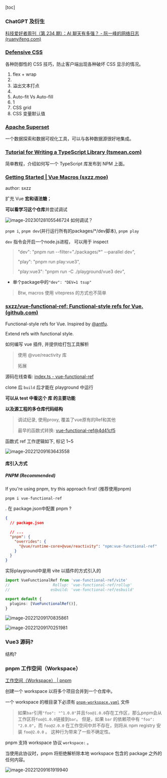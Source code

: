 [toc]

### ChatGPT 及衍生

[科技爱好者周刊（第 234 期）：AI 聊天有多强？ - 阮一峰的网络日志 (ruanyifeng.com)](https://www.ruanyifeng.com/blog/2022/12/weekly-issue-234.html)



### [Defensive CSS](https://defensivecss.dev/)

各种防御性的 CSS 技巧，防止客户端出现各种破坏 CSS 显示的情况。

1. flex + wrap
2. 
3. 溢出文本打点
4. 
5. Auto-fit Vs Auto-fill
6. 1
7. CSS  grid
8. CSS 变量默认值



### [Apache Superset](https://superset.apache.org/)

一个数据探索和数据可视化工具，可以与各种数据源很好地集成。



### [Tutorial for Writing a TypeScript Library (tsmean.com)](https://www.tsmean.com/articles/how-to-write-a-typescript-library/)

简单教程，介绍如何写一个 TypeScript 库发布到 NPM 上面。



### [Getting Started | Vue Macros (sxzz.moe)](https://vue-macros.sxzz.moe/guide/getting-started.html)

author: sxzz

扩充 Vue **宏和语法糖**；

**可以看学习这个仓库**并尝试调试

![image-20230128105546724](./imgs/image-20230128105546724.png) 
如何调试？

`pnpm i`, `pnpm dev`(并行运行所有的packages/*/dev脚本), `pnpm play`

`dev` 指令会开启一个node.js进程， 可以用于 inspect

> "dev": "pnpm run --filter=\"./packages/*\" --parallel dev",
>
> "play": "pnpm run play:vue3",
>
>  "play:vue3": "pnpm run -C ./playground/vue3 dev",

- 单个package中的`"dev": "DEV=1 tsup"`

> Btw, macros 使用 vitepress 的方式也不简单





### [sxzz/vue-functional-ref: Functional-style refs for Vue. (github.com)](https://github.com/sxzz/vue-functional-ref)

Functional-style refs for Vue. Inspired by [@antfu](https://github.com/antfu).

Extend refs with functional style.

如何编写 vue 插件, 并提供给打包工具解析

> 使用 @vue/reactivity 库
>
> 拓展

源码在线查看: [index.ts - vue-functional-ref](https://github.dev/jiang-24-gdufs/vue-functional-ref)

clone 后 `build` 后才能在 playground 中运行

**可以从 test 中看这个 库 的主要功能**

**以及源工程的多仓库代码结构**

> 调试纪录, 使用proxy, 覆盖了vue原有的Ref和其他
>
> 最早的函数式转换: [vue-functional-ref@4d41cf5](https://github.com/sxzz/vue-functional-ref/commit/4d41cf5cc4f709feedcedbc774b3fb717c1d38c0)

函数式 ref 工作逻辑如下, 标记 1~5

![image-20221209163643558](./imgs/image-20221209163643558.png)



#### 库引入方式

##### PNPM (Recommended)

If you're using pnpm, try this approach first! (推荐使用pnpm)

`pnpm i vue-functional-ref`

. 在 package.json中配置 pnpm ?

```json
{
  // package.json

  // ...
  "pnpm": {
    "overrides": {
      "@vue/runtime-core>@vue/reactivity": "npm:vue-functional-ref"
    }
  }
}
```

实际playground中是用 vite 以插件的方式引入的

```ts
import VueFunctionalRef from 'vue-functional-ref/vite'
//                   Rollup: 'vue-functional-ref/rollup'
//                  esbuild: 'vue-functional-ref/esbuild'

export default {
  plugins: [VueFunctionalRef()],
}
```

![image-20221209170835861](./imgs/image-20221209170835861.png)

![image-20221209170251981](./imgs/image-20221209170251981.png)



### Vue3 源码?

结构?





### pnpm 工作空间（Workspace）

[工作空间（Workspace） | pnpm](https://pnpm.io/zh/workspaces)

创建一个 workspace 以将多个项目合并到一个仓库中。

一个 workspace 的根目录下必须有 [`pnpm-workspace.yaml`](https://pnpm.io/zh/pnpm-workspace_yaml) 文件

> 如果`bar`引用`"foo": "^1.0.0"`并且`foo@1.0.0`存在工作区，那么pnpm会从工作区将`foo@1.0.0`链接到`bar`。 但是，如果 `bar` 的依赖项中有 `"foo": "2.0.0"`，而 `foo@2.0.0` 在工作空间中并不存在，则将从 npm registry 安装 `foo@2.0.0` 。 这种行为带来了一些不确定性。

pnpm 支持 workspace 协议 `workspace:` 。 

当使用此协议时，pnpm 将拒绝解析除本地 workspace 包含的 package 之外的任何内容。

![image-20221209161919940](./imgs/image-20221209161919940.png)
